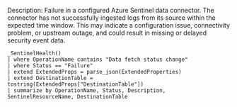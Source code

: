 Description:
  Failure in a configured Azure Sentinel data connector. The connector has not successfully ingested logs from its source within the expected time window. This may indicate a configuration issue, connectivity problem, or upstream outage, and could result in missing or delayed security event data.

```kql
_SentinelHealth()
| where OperationName contains "Data fetch status change"
| where Status == "Failure"
| extend ExtendedProps = parse_json(ExtendedProperties)
| extend DestinationTable = tostring(ExtendedProps["DestinationTable"])
| summarize by OperationName, Status, Description, SentinelResourceName, DestinationTable

